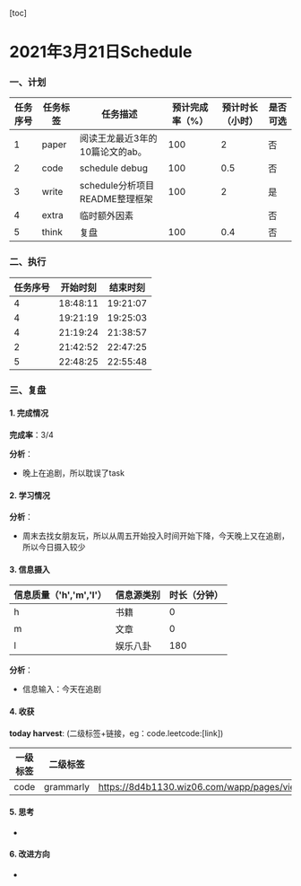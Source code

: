 [toc]

# 2021年3月21日Schedule

### 一、计划

| 任务序号 | 任务标签 | 任务描述                        | 预计完成率（%） | 预计时长（小时） | 是否可选 |
| -------- | -------- | ------------------------------- | --------------- | ---------------- | -------- |
| 1        | paper    | 阅读王龙最近3年的10篇论文的ab。 | 100             | 2                | 否       |
| 2        | code     | schedule debug                  | 100             | 0.5              | 否       |
| 3        | write    | schedule分析项目README整理框架  | 100             | 2                | 是       |
| 4        | extra    | 临时额外因素                    |                 |                  | 否       |
| 5        | think    | 复盘                            | 100             | 0.4              | 否       |

### 二、执行

| 任务序号 | 开始时刻 | 结束时刻 |
| -------- | -------- | -------- |
| 4        | 18:48:11 | 19:21:07 |
| 4        | 19:21:19 | 19:25:03 |
| 4        | 21:19:24 | 21:38:57 |
| 2        | 21:42:52 | 22:47:25 |
| 5        | 22:48:25 | 22:55:48 |

### 三、复盘

#### 1. 完成情况

**完成率**：3/4

**分析**：

- 晚上在追剧，所以耽误了task

#### 2. 学习情况
**分析**：

- 周末去找女朋友玩，所以从周五开始投入时间开始下降，今天晚上又在追剧，所以今日摄入较少

#### 3. 信息摄入

| 信息质量（'h','m','l'） | 信息源类别 | 时长（分钟） |
| ----------------------- | ---------- | ------------ |
| h                       | 书籍       | 0            |
| m                       | 文章       | 0            |
| l                       | 娱乐八卦   | 180          |

**分析**：

- 信息输入：今天在追剧


#### 4. 收获
**today harvest**:  (二级标签+链接，eg：code.leetcode:[link])

| 一级标签 | 二级标签  | 访问链接（如有）                                             |
| -------- | --------- | ------------------------------------------------------------ |
| code     | grammarly | https://8d4b1130.wiz06.com/wapp/pages/view/share/s/2diN4M0n917G2t5rDb1YqQeg2LkvLY3g5k_H213ntH1eXAcp |

#### 5. 思考

- 

#### 6. 改进方向

- 